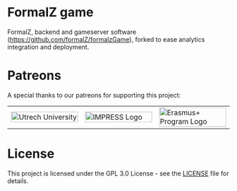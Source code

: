 # FormalZ game

FormalZ, backend and gameserver software (https://github.com/formalZ/formalzGame), forked to ease analytics integration and deployment.

# Patreons

A special thanks to our patreons for supporting this project:

<table>
  <tr>
    <td width="30%">
      <a href="https://www.uu.nl/en" target="_blank">
        <img width="100%" src="https://www.uu.nl/themes/custom/corp/src/images/logo-en.svg" alt="Utrech University"/>
      </a>
    </td>
    <td width="30%">
      <a href="https://impress-project.eu/" target="_blank">
        <img width="100%" src="https://www.inesc-id.pt/wp-content/uploads/2018/01/impress_logo_703x316.png" alt="IMPRESS Logo"/>
      </a>
    </td>
    <td width="30%">
      <a href="http://erasmusplus.nl/" target="_blank">
      <img width="100%" src="https://impress-project.eu/wp-content/uploads/2017/09/eu_flag_co_funded_700x200-300x86.png" alt="Erasmus+ Program Logo"/>
    </a>
  </td>
  </tr>
</table>

# License

This project is licensed under the GPL 3.0 License - see the [LICENSE](https://github.com/e-ucm/formalz-game/blob/master/LICENSE) file for details.